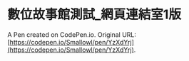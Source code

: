 # 數位故事館測試_網頁連結室1版

A Pen created on CodePen.io. Original URL: [https://codepen.io/Smallowl/pen/YzXdYrj](https://codepen.io/Smallowl/pen/YzXdYrj).


